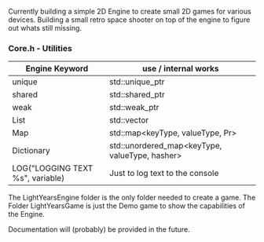 Currently building a simple 2D Engine to create small 2D games for various devices. Building a small retro space shooter on top of the engine to figure out whats still missing. 

### Core.h - Utilities
| Engine Keyword | use / internal works |
-----------------|----------------
| unique | std::unique_ptr<T> |
| shared | std::shared_ptr<T> |
| weak | std::weak_ptr<T> |
| List | std::vector<T> |
| Map | std::map<keyType, valueType, Pr> |
| Dictionary | std::unordered_map<keyType, valueType, hasher> |
| LOG("LOGGING TEXT %s", variable) | Just to log text to the console |

The LightYearsEngine folder is the only folder needed to create a game.
The Folder LightYearsGame is just the Demo game to show the capabilities of the Engine.

Documentation will (probably) be provided in the future.
